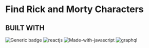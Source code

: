# Find Rick and Morty Characters
## BUILT WITH
![Generic badge](https://img.shields.io/badge/nodejs-v17.0.1-brightgreen.svg?style=plastic&logo=node.js)
![reactjs](https://img.shields.io/badge/reactjs-v17.0.2-%2361DBFB?style=plastic&logo=react)
![Made-with-javascript](https://img.shields.io/badge/Made%20with-javascript-%23F7DF1E?style=plastic&logo=javascript)
![graphql](https://img.shields.io/badge/Made%20with-Apollo%20GraphQL-%23311C87?style=plastic&logo=apollo%20graphql)
